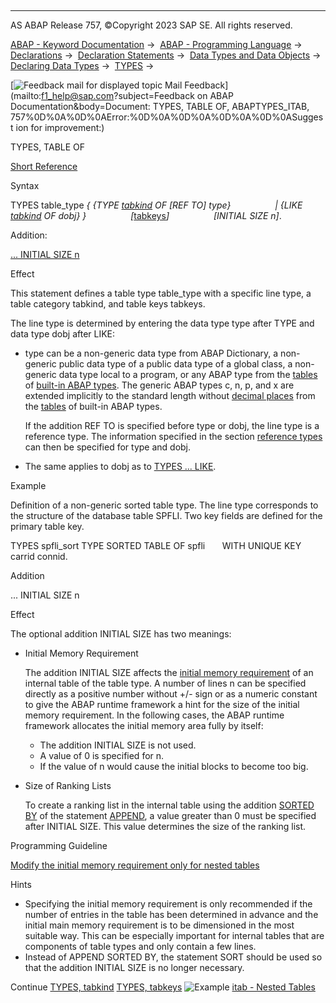   

* * *

AS ABAP Release 757, ©Copyright 2023 SAP SE. All rights reserved.

[ABAP - Keyword Documentation](javascript:call_link\('abenabap.htm'\)) →  [ABAP - Programming Language](javascript:call_link\('abenabap_reference.htm'\)) →  [Declarations](javascript:call_link\('abendeclarations.htm'\)) →  [Declaration Statements](javascript:call_link\('abenabap_declarations.htm'\)) →  [Data Types and Data Objects](javascript:call_link\('abentypes_and_objects.htm'\)) →  [Declaring Data Types](javascript:call_link\('abentypes_statements.htm'\)) →  [TYPES](javascript:call_link\('abaptypes.htm'\)) → 

 [![](Mail.gif?object=Mail.gif&sap-language=EN "Feedback mail for displayed topic") Mail Feedback](mailto:f1_help@sap.com?subject=Feedback on ABAP Documentation&body=Document: TYPES, TABLE OF, ABAPTYPES_ITAB, 757%0D%0A%0D%0AError:%0D%0A%0D%0A%0D%0A%0D%0ASuggest
ion for improvement:)

TYPES, TABLE OF

[Short Reference](javascript:call_link\('abaptypes_shortref.htm'\))

Syntax

TYPES table\_type *{* *{*TYPE [tabkind](javascript:call_link\('abaptypes_tabcat.htm'\)) OF *\[*REF TO*\]* type*}*
                 *|* *{*LIKE [tabkind](javascript:call_link\('abaptypes_tabcat.htm'\)) OF dobj*}* *}*
                 *\[*[tabkeys](javascript:call_link\('abaptypes_keydef.htm'\))*\]*
                 *\[*INITIAL SIZE n*\]*.

Addition:

[... INITIAL SIZE n](#!ABAP_ONE_ADD@1@)

Effect

This statement defines a table type table\_type with a specific line type, a table category tabkind, and table keys tabkeys.

The line type is determined by entering the data type type after TYPE and data type dobj after LIKE:

-   type can be a non-generic data type from ABAP Dictionary, a non-generic public data type of a public data type of a global class, a non-generic data type local to a program, or any ABAP type from the [tables](javascript:call_link\('abenbuilt_in_types_complete.htm'\)) of [built-in ABAP types](javascript:call_link\('abenbuiltin_abap_type_glosry.htm'\) "Glossary Entry"). The generic ABAP types c, n, p, and x are extended implicitly to the standard length without [decimal places](javascript:call_link\('abendecimal_place_glosry.htm'\) "Glossary Entry") from the [tables](javascript:call_link\('abenbuilt_in_types_complete.htm'\)) of built-in ABAP types.
    
    If the addition REF TO is specified before type or dobj, the line type is a reference type. The information specified in the section [reference types](javascript:call_link\('abaptypes_references.htm'\)) can then be specified for type and dobj.
    
-   The same applies to dobj as to [TYPES ... LIKE](javascript:call_link\('abaptypes_referring.htm'\)).

Example

Definition of a non-generic sorted table type. The line type corresponds to the structure of the database table SPFLI. Two key fields are defined for the primary table key.

TYPES spfli\_sort TYPE SORTED TABLE OF spfli
      WITH UNIQUE KEY carrid connid.

Addition   

... INITIAL SIZE n

Effect

The optional addition INITIAL SIZE has two meanings:

-   Initial Memory Requirement
    
    The addition INITIAL SIZE affects the [initial memory requirement](javascript:call_link\('abeninitial_mem_req_glosry.htm'\) "Glossary Entry") of an internal table of the table type. A number of lines n can be specified directly as a positive number without +/- sign or as a numeric constant to give the ABAP runtime framework a hint for the size of the initial memory requirement. In the following cases, the ABAP runtime framework allocates the initial memory area fully by itself:
    
    -   The addition INITIAL SIZE is not used.
    -   A value of 0 is specified for n.
    -   If the value of n would cause the initial blocks to become too big.
-   Size of Ranking Lists
    
    To create a ranking list in the internal table using the addition [SORTED BY](abapappend.htm#!ABAP_ONE_ADD@1@) of the statement [APPEND](javascript:call_link\('abapappend.htm'\)), a value greater than 0 must be specified after INITIAL SIZE. This value determines the size of the ranking list.
    

Programming Guideline

[Modify the initial memory requirement only for nested tables](javascript:call_link\('abeninitial_memory_requ_guidl.htm'\) "Guideline")

Hints

-   Specifying the initial memory requirement is only recommended if the number of entries in the table has been determined in advance and the initial main memory requirement is to be dimensioned in the most suitable way. This can be especially important for internal tables that are components of table types and only contain a few lines.
-   Instead of APPEND SORTED BY, the statement SORT should be used so that the addition INITIAL SIZE is no longer necessary.

Continue
[TYPES, tabkind](javascript:call_link\('abaptypes_tabcat.htm'\))
[TYPES, tabkeys](javascript:call_link\('abaptypes_keydef.htm'\))
![Example](exa.gif "Example") [itab - Nested Tables](javascript:call_link\('abennested_internal_tables_abexa.htm'\))